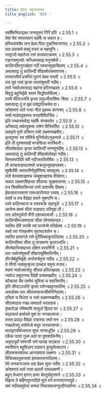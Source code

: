 ```yaml
---
title: 055 यमुनातरणम्
title_english: '055 '

---
```

<div class="audioEmbed"  caption="श्रीराम-हरिसीताराममूर्ति-घनपाठिभ्यां वचनम्" src="https://archive.org/download/Ramayana-recitation-Sriram-harisItArAmamUrti-Ghanapaati-v2/Kanda_2/Kanda_2_AYK-055-Yamuna_Tharanam.mp3"></div>

  
महर्षिमभिवाद्याथ जग्मतुस्तं गिरिं प्रति ॥ 2.55.1 ॥   
तेषां चैव स्वस्त्ययनं महर्षिः स चकार ह।  
प्रस्थितांश्चैव तान् प्रेक्ष्य पिता पुत्रानिवान्वगात् ॥ 2.55.2 ॥   
ततः प्रचक्रमे वक्तुं वचनं स महामुनिः।  
भरद्वाजो महातेजा रामं सत्यपराक्रमम् ॥ 2.55.3 ॥   
गङ्गायमुनयोः सन्धिमासाद्य मनुजर्षभौ।  
कालिन्दीमनुगच्छेतां नदीं पश्चान्मुखाश्रिताम् ॥ 2.55.4 ॥   
अथासाद्य तु कालिन्दीं शीघ्रस्रोतसमापगाम्।  
तस्यास्तीर्थं प्रचरितं पुराणं प्रेक्ष्य राघवौ ॥ 2.55.5 ॥   
तत्र यूयं प्लवं कृत्वा तरतांशुमतीं नदीम्।  
ततो न्यग्रोधमासाद्य महान्तं हरितच्छदम् ॥ 2.55.6 ॥   
विवृद्धं बहुभिर्वृक्षैः श्यामं सिद्धोपसेवितम्।  
तस्मै सीताञ्जलिं कृत्वा प्रयुञ्जीताशिषःः शिवाः ॥ 2.55.7 ॥   
समासाद्य तु तं वृक्षं वसेद्वातिक्रमेत वा।  
क्रोशमात्रं ततो गत्वा नीलं द्रक्ष्यथ काननम् ॥ 2.55.8 ॥   
रम्यो मार्दवयुक्तश्च वनदावैर्विवर्जितः।  
इति पन्थानमावेद्य महर्षिः संन्यवर्तत ॥ 2.55.9 ॥   
अभिवाद्य तथेत्युक्त्वा रामेण विनिवर्तितः ॥ 2.55.10 ॥   
उपावृत्ते मुनौ तस्मिन् रामो लक्ष्मणमब्रवीत्।  
कृतपुण्याः स्म सौमित्रे मुनिर्यन्नोऽनुकम्पते ॥ 2.55.11 ॥   
इति तौ पुरुषव्याघ्रौ मन्त्रयित्वा मनस्विनौ।  
सीतामेवाग्रतः कृत्वा कालिन्दीं जग्मतुर्नदीम् ॥ 2.55.12 ॥   
अथासाद्य तु कालिन्दीं शीघ्रस्रोतोवहां नदीम्।  
चिन्तामापेदिरे सर्वे नदीजलतितीर्षवः ॥ 2.55.13 ॥   
तौ काष्ठसङ्घाटमथो चक्रतुस्सुमहाप्लवम्।  
शुष्कैर्वंशैः समास्तीर्णमुशीरैश्च समावृतम् ॥ 2.55.14 ॥   
ततो वेतसशाखाश्च जम्बूशाखाश्च वीर्यवान्।  
चकार लक्ष्मणश्छित्त्वा सीतायाः सुखमासनम् ॥ 2.55.15 ॥   
तत्र श्रियमिवाचिन्त्यां रामो दाशरथिः प्रियाम्।  
ईषत्संलज्जमानां तामध्यारोपयत प्लवम् ॥ 2.55.16 ॥   
पार्श्वे च तत्र वैदेह्या वसने भूषणानि च।  
प्लवे कठिनकाजं च रामश्चक्रे सहायुधैः ॥ 2.55.17 ॥   
आरोप्य प्रथमं सीतां सङ्घाट परिगृह्य तौ।  
ततः प्रतेरतुर्यत्तौ वीरौ दशरथात्मजौ ॥ 2.55.18 ॥   
कालिन्दीमध्यमायाता सीता त्वेनामवन्दत।  
स्वस्ति देवि तरामि त्वां पारयेन्मे पतिर्व्रतम् ॥ 2.55.19 ॥   
यक्ष्ये त्वां गोसहस्रेण सुराघटशतेन च।  
स्वस्ति प्रत्यागते रामे पुरीमिक्ष्वाकुपालिताम् ॥ 2.55.20 ॥   
कालिन्दीमथ सीता तु याचमाना कृताञ्जलिः।  
तीरमेवाभिसम्प्राप्ता दक्षिणं वरवर्णिनी ॥ 2.55.21 ॥   
ततः प्लवेनांशुमतीं शीघ्रगामूर्मिमालिनीम्।  
तीरजैर्बहुभिर्वृक्षैः सन्तेरुर्यमुनां नदीम् ॥ 2.55.22 ॥   
ते तीर्णाः प्लवमुत्सृज्य प्रस्थाय यमुना वनात्।  
श्यामं न्यग्रोधमासेदुः शीतलं हरितच्छदम् ॥ 2.55.23 ॥   
न्यग्रोधं तमुपागम्य वैदेही वाक्यमब्रवीत् ॥ 2.55.24 ॥   
कौसल्यां चैव पश्येयं सुमित्रां च यशस्विनीम्।  
इति सीताऽञ्जलिं कृत्वा पर्यगच्छद्वनस्पतिम् ॥ 2.55.25 ॥   
अवलोक्य ततः सीतामायाचन्तीमनिन्दिताम्।  
दयितां च विधेयां च रामो लक्ष्मणमब्रवीत् ॥ 2.55.26 ॥   
सीतामादाय गच्छ त्वमग्रतो भरताग्रज।  
पृष्ठतोऽहं गमिष्यामि सायुधो द्विपदां वर ॥ 2.55.27 ॥   
यद्यत्फलं प्रार्थयते पुष्पं वा जनकात्मजा।  
तत्तत् प्रदद्या वैदेह्या यत्रास्या रमते मनः ॥ 2.55.28 ॥   
गच्छतोस्तु तयोर्मध्ये बभूव जनकात्मजा।  
मातङ्गयोर्मध्यगता शुभा नागवधूरिव ॥ 2.55.29 ॥   
एकैकं पादपं गुल्मं लतां वा पुष्पशालिनीम्।  
अदृष्टपूर्वां पश्यन्ती रामं पप्रच्छ साऽबला ॥ 2.55.30 ॥   
रमणीयान् बहुविधान् पादपान् कुसुमोत्कटान्।  
सीतावचनसंरब्ध आनयामास लक्ष्मणः ॥ 2.55.31 ॥   
विचित्रवालुकजलां हंससारसनादिताम्।  
रेमे जनकराजस्य तदा प्रेक्ष्य सुता नदीम् ॥ 2.55.32 ॥   
क्रोशमात्रं ततो गत्वा भ्रातरौ रामलक्ष्मणौ।  
बहून् मेध्यान् मृगान् हत्वा चेरतुर्यमुनावने ॥ 2.55.33 ॥   
विहृत्य ते बर्हिणपूगनादिते शुभे वने वानरवारणायुते।  
समं नदीवप्रमुपेत्य सम्मतं निवासमाजग्मुरदीनदर्शनाः ॥ 2.55.34 ॥   